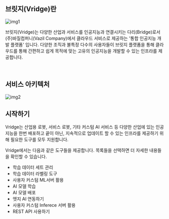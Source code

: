 ## 브릿지(Vridge)란

![img1](https://raw.githubusercontent.com/vazilcompany/vridge-docs/main/guide/img/overview_01.png)

브릿지(Vridge)는 다양한 산업과 서비스를 인공지능과 연결시키는 다리(Bridge)로서 (주)바질컴퍼니(Vazil Company)에서 클라우드 서비스로 제공하는 '통합 인공지능 개발 플랫폼' 입니다. 다양한 조직과 불특정 다수의 사용자들이 브릿지 플랫폼을 통해 클라우드를 통해 간편하고 쉽게 목적에 맞는 고유의 인공지능을 개발할 수 있는 인프라를 제공합니다.

<br>

## 서비스 아키텍처

![img2](https://raw.githubusercontent.com/vazilcompany/vridge-docs/main/guide/img/overview_02.png)  


## 시작하기

Vridge는 산업용 로봇, 서비스 로봇, 기타 커스텀 AI 서비스 등 다양한 산업에 있는 인공지능을 한번 배포하고 끝이 아닌, 지속적으로 업데이트 할 수 있는 인프라를 제공하기 위해 필요한 도구를 모두 지원합니다.

Vridge에서는 다음과 같은 도구들을 제공합니다. 목록들을 선택하면 더 자세한 내용들을 확인할 수 있습니다.
- 학습 데이터 세트 관리
- 학습 데이터 라벨링 도구
- 사용자 커스텀 ML서버 활용
- AI 모델 학습
- AI 모델 배포
- 엣지 AI 연동하기
- 사용자 커스텀 Inferece 서버 활용
- REST API 사용하기
